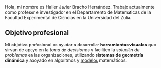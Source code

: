 <p>Hola, mi nombre es Haller Javier Bracho Hernández. Trabajo actualmente como profesor e investigador en el Departamento de Matemáticas de la Facultad Experimental de Ciencias en la Universidad del Zulia.</p>
<h2 id="objetivo-profesional">Objetivo profesional</h2>
<p>Mi objetivo profesional es ayudar a desarrollar <strong>herramientas visuales</strong> que sirvan de apoyo en la <em>toma de decisiones</em> y faciliten la <em>solución de problemas</em> en las organizaciones, utilizando <strong>sistemas de geometría dinámica</strong> y apoyado en algoritmos y <a href="modelos.md">modelos</a> matemáticos.</p>
